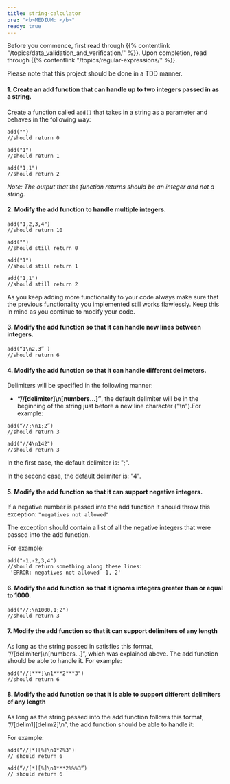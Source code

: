 ```yaml
---
title: string-calculator
pre: "<b>MEDIUM: </b>"
ready: true
---
```


Before you commence, first read through {{% contentlink "/topics/data_validation_and_verification/" %}}. Upon completion, read through {{% contentlink "/topics/regular-expressions/" %}}.

Please note that this project should be done in a TDD manner. 

#### 1. Create an add function that can handle up to two integers passed in as a string.

Create a function called `add()` that takes in a string as a parameter and behaves in the following way: 


```
add("")
//should return 0

add("1")
//should return 1

add("1,1")
//should return 2

```
*Note: The output that the function returns should be an integer and not a string.*

#### 2. Modify the add function to handle multiple integers.

```
add("1,2,3,4")
//should return 10

add("")
//should still return 0

add("1")
//should still return 1

add("1,1")
//should still return 2
```
As you keep adding more functionality to your code always make sure that the previous functionality you implemented still works flawlessly. Keep this in mind as you continue to modify your code. 

#### 3. Modify the add function so that it can handle new lines between integers.

```
add(“1\n2,3” )
//should return 6
```

#### 4. Modify the add function so that it can handle different delimeters.

Delimiters will be specified in the following manner:

- **“//[delimiter]\n[numbers…]”**, the default delimiter will be in the beginning of the string just before a new line character ("\n").For example: 

```
add(“//;\n1;2”)
//should return 3

add("//4\n142")
//should return 3
```
In the first case, the default delimiter is: ";".

In the second case, the default delimiter is: "4".

#### 5. Modify the add function so that it can support negative integers.

If a negative number is passed into the add function it should throw this exception:
`"negatives not allowed"`

The exception should contain a list of all the negative integers that were passed into the add function.

For example:

```
add("-1,-2,3,4")
//should return something along these lines:
 'ERROR: negatives not allowed -1,-2'
```

#### 6. Modify the add function so that it ignores integers greater than or equal to 1000.

```
add("//;\n1000,1;2")
//should return 3
```

#### 7. Modify the add function so that it can support delimiters of any length

As long as the string passed in satisfies this format, “//[delimiter]\n[numbers…]”, which was explained above. The add function should be able to handle it.
For example:
```
add("//[***]\n1***2***3")
//should return 6
```
#### 8. Modify the add function so that it is able to support different delimiters of any length

As long as the string passed into the add function follows this format, “//[delim1][delim2]\n”, the add function should be able to handle it:

For example:
```
add(“//[*][%]\n1*2%3”)
// should return 6

add(“//[*][%]\n1***2%%%3”)
// should return 6

```